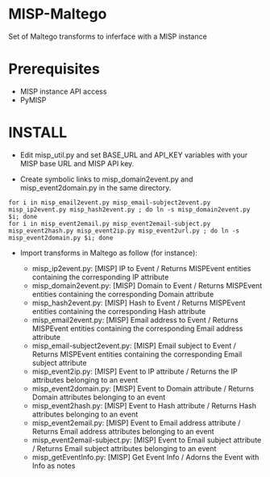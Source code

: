 # MISP-Maltego
Set of Maltego transforms to inferface with a MISP instance

# Prerequisites
- MISP instance API access
- PyMISP

# INSTALL

- Edit misp_util.py and set BASE_URL and API_KEY variables with your MISP base URL and MISP API key.

- Create symbolic links to misp_domain2event.py and misp_event2domain.py in the same directory.
```
for i in misp_email2event.py misp_email-subject2event.py misp_ip2event.py misp_hash2event.py ; do ln -s misp_domain2event.py $i; done
for i in misp_event2email.py misp_event2email-subject.py misp_event2hash.py misp_event2ip.py misp_event2url.py ; do ln -s misp_event2domain.py $i; done
```

- Import transforms in Maltego as follow (for instance):

  * misp_ip2event.py: [MISP] IP to Event / Returns MISPEvent entities containing the corresponding IP attribute
  * misp_domain2event.py: [MISP] Domain to Event / Returns MISPEvent entities containing the corresponding Domain attribute
  * misp_hash2event.py: [MISP] Hash to Event / Returns MISPEvent entities containing the corresponding Hash attribute
  * misp_email2event.py: [MISP] Email address to Event / Returns MISPEvent entities containing the corresponding Email address attribute
  * misp_email-subject2event.py: [MISP] Email subject to Event / Returns MISPEvent entities containing the corresponding Email subject attribute
  * misp_event2ip.py: [MISP] Event to IP attribute / Returns the IP attributes belonging to an event
  * misp_event2domain.py: [MISP] Event to Domain attribute / Returns Domain attributes belonging to an event
  * misp_event2hash.py: [MISP] Event to Hash attribute / Returns Hash attributes belonging to an event
  * misp_event2email.py: [MISP] Event to Email address attribute / Returns Email address attributes belonging to an event
  * misp_event2email-subject.py: [MISP] Event to Email subject attribute / Returns Email subject attributes belonging to an event
  * misp_getEventInfo.py: [MISP] Get Event Info / Adorns the Event with Info as notes
